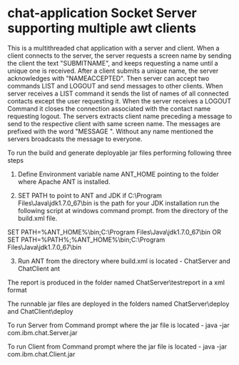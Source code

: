 # chat-application Socket Server supporting multiple awt clients

This is a multithreaded chat application with a server and client. When a client connects to the server, the server requests a screen name by sending the client the text "SUBMITNAME", and keeps requesting a name until a unique one is received.  After a client submits a unique name, the server acknowledges with "NAMEACCEPTED".  Then server can accept two commands LIST and LOGOUT and send messages to other clients. When server receives a LIST command it sends the list of names of all connected contacts except the user requesting it. When the server receives a LOGOUT Command it closes the connection associated with the contact name requesting logout. The servers extracts client name preceding a message to send to the respective client with same screen name. The messages are prefixed with the word "MESSAGE ". Without any name mentioned the servers broadcasts the message to everyone.

To run the build and generate deployable jar files performing following three steps

1. Define Environment variable name ANT_HOME pointing to the folder where Apache ANT is installed.

2. SET PATH to point to ANT and JDK
if C:\Program Files\Java\jdk1.7.0_67\bin is the path for your JDK installation run the following script at windows command prompt. from the directory of the build.xml file.

SET PATH=%ANT_HOME%\bin;C:\Program Files\Java\jdk1.7.0_67\bin
OR
SET PATH=%PATH%;%ANT_HOME%\bin;C:\Program Files\Java\jdk1.7.0_67\bin

3. Run ANT from the directory where build.xml is located - ChatServer and ChatClient
ant 

The report is produced in the folder named ChatServer\testreport in a xml format

The runnable jar files are deployed in the folders named ChatServer\deploy and ChatClient\deploy

To run Server from Command prompt where the jar file is located -
java -jar com.ibm.chat.Server.jar

To run Client from Command prompt where the jar file is located -
java -jar com.ibm.chat.Client.jar